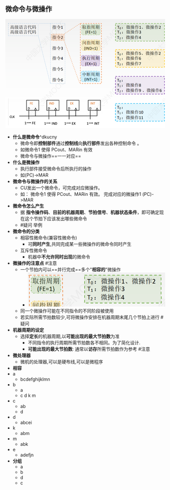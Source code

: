 ## 微命令与微操作
![](attachments/Pasted%20image%2020220918012511.png)
- **什么是微命令**^dkucny
	- 微命令即**控制部件**通过**控制线**向**执行部件**发出各种控制命令 。
	- 如微命令1 使得 PCout、MARin 有效
	- 微命令与微操作==一一对应==
- **什么是微操作**
	- 执行部件接受微命令后所执行的操作
	- 如(PC)->MAR 
- **微命令与微操作的关系**
	- CU发出一个微命令，可完成对应微操作。 
	- 如： 微命令1 使得 PCout、MARin 有效。 完成对应的微操作1 (PC)->MAR
- **微命令怎么产生**
	- 据 **指令操作码**、**目前的机器周期**、**节拍信号**、**机器状态条件**，即可确定现在这个节拍下应该发出哪些微命令
	- #疑问 举例
- **微命令的分类**
	- 相容性微命令(兼容性微命令)
		- 可**同时产生**,共同完成某一些微操作的微命令同时产生
	- 互斥性微命令
		- 机器中**不允许同时出现**的微命令
- **微操作的注意点** #注意
	- 一个节拍内可以==并行完成==多个"**相容的**"微操作
		- ![](attachments/Pasted%20image%2020220918013057.png)
	- 同一个微操作可能在不同指令的不同阶段被使用
	- 若实际所需节拍数较少,可将微操作安排在机器周期末尾几个节拍上进行 #疑问
- **机器周期的设定**
	- 选择**定长**的机器周期,以**可能出现的最大节拍数**为准
		- 不同指令的执行周期所需节拍数各不相同。为了简化设计.
		- **可能出现的最大节拍数**: 通常以**访存**所需节拍数作为参考 #注意 
- **微处理器**
	- 微机的处理器,可以是硬布线,可以是微程序
- **相容**
- a
	- bcdefghijklmn
- b
	- a 
	- c d k m
- c
	- ab
	- d
- d
	- abcei
- k
	- abm
- m
	- abk
- e
	- adefjn
- **分组**
	- a
	- b
	- d
	- c
